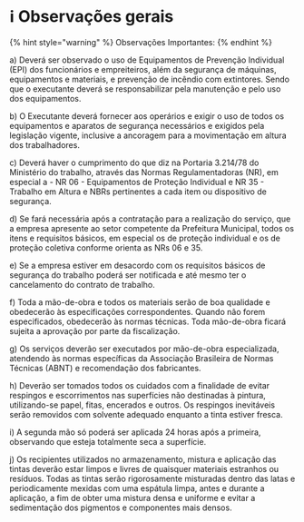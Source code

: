 # ℹ️ Observações gerais

{% hint style="warning" %}
Observações Importantes:
{% endhint %}

a) Deverá ser observado o uso de Equipamentos de Prevenção Individual (EPI) dos funcionários e empreiteiros, além da segurança de máquinas, equipamentos e materiais, e prevenção de incêndio com extintores. Sendo que o executante deverá se responsabilizar pela manutenção e pelo uso dos equipamentos.

b) O Executante deverá fornecer aos operários e exigir o uso de todos os equipamentos e aparatos de segurança necessários e exigidos pela legislação vigente, inclusive a ancoragem para a movimentação em altura dos trabalhadores.

c) Deverá haver o cumprimento do que diz na Portaria 3.214/78 do Ministério do trabalho, através das Normas Regulamentadoras (NR), em especial a - NR 06 - Equipamentos de Proteção Individual e NR 35 - Trabalho em Altura e NBRs pertinentes a cada item ou dispositivo de segurança.

d) Se fará necessária após a contratação para a realização do serviço, que a empresa apresente ao setor competente da Prefeitura Municipal, todos os itens e requisitos básicos, em especial os de proteção individual e os de proteção coletiva conforme orienta as NRs 06 e 35.

e) Se a empresa estiver em desacordo com os requisitos básicos de segurança do trabalho poderá ser notificada e até mesmo ter o cancelamento do contrato de trabalho.

f) Toda a mão-de-obra e todos os materiais serão de boa qualidade e obedecerão às especificações correspondentes. Quando não forem especificados, obedecerão às normas técnicas. Toda mão-de-obra ficará sujeita a aprovação por parte da fiscalização.

g) Os serviços deverão ser executados por mão-de-obra especializada, atendendo às normas específicas da Associação Brasileira de Normas Técnicas (ABNT) e recomendação dos fabricantes.

h) Deverão ser tomados todos os cuidados com a finalidade de evitar respingos e escorrimentos nas superfícies não destinadas à pintura, utilizando-se papel, fitas, encerados e outros. Os respingos inevitáveis serão removidos com solvente adequado enquanto a tinta estiver fresca.

i) A segunda mão só poderá ser aplicada 24 horas após a primeira, observando que esteja totalmente seca a superfície.

j) Os recipientes utilizados no armazenamento, mistura e aplicação das tintas deverão estar limpos e livres de quaisquer materiais estranhos ou resíduos. Todas as tintas serão rigorosamente misturadas dentro das latas e periodicamente mexidas com uma espátula limpa, antes e durante a aplicação, a fim de obter uma mistura densa e uniforme e evitar a sedimentação dos pigmentos e componentes mais densos.

